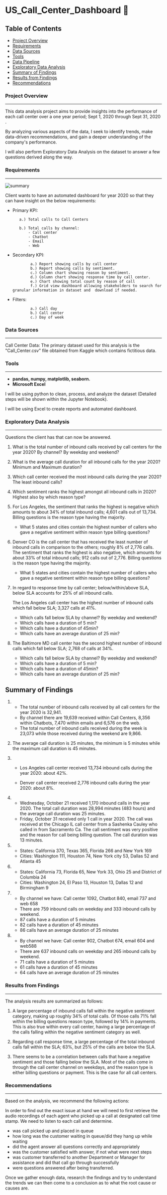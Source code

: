 # US_Call_Center_Dashboard      📲                                        

## Table of Contents

- [Project Overview](#project-overview)
- [Requirements](#requirements)
- [Data Sources](#data-sources)
- [Tools](#tools)
- [Data Pipeline](#data-pipeline)
- [Exploratory Data Analysis](#exploratory-data-analysis)
- [Summary of Findings](#summary-of-findings)
- [Results from Findings](#results-from-findings)
- [Recommendations](#recommendations)



### Project Overview
---

This data analysis project aims to provide insights into the performance of each call center over a one year period; Sept 1, 2020 through Sept 31, 2020 .</b> 

By analyzing various aspects of the data, I seek to identify trends, make data-driven recommendations, and gain a deeper understanding of the company's performance.</b> 

I will also perform Exploratory Data Analysis on the dataset to answer a few questions derived along the way.</b>




### Requirements
---
![summary](https://github.com/KHard2Bme/US_Call_Center_Dashboard_Excel/assets/146769989/878e7299-f50b-4a47-aa4a-10a7f88166cc)

Client wants to have an automated dashboard for year 2020 so that they can have insight on the below requirements:

- Primary KPI:

         a.) Total calls to Call Centers

         b.) Total calls by channel:
             - Call center  
             - Chatbot  
             - Email
             - Web

              
- Secondary KPI:  

              a.) Report showing calls by call center  
              b.) Report showing calls by sentiment.  
              c.) Column chart showing reason by sentiment.  
              d.) Column chart showing response time by call center. 
              e.) Chart showing total count by reason of call
              f.) Grid view dashboard allowing stakeholders to search for granular information in dataset and  download if needed.

- Filters:

              a.) Call day
              b.) Call center
              c.) Day of week  

### Data Sources
---

Call Center Data: The primary dataset used for this analysis is the "Call_Center.csv" file obtained from Kaggle which contains fictitious data.


### Tools
---
- <b>pandas, numpy, matplotlib, seaborn.</b> 
- <b>Microsoft Excel</b>



I will be using python to clean, process, and analyze the dataset (Detailed steps will be shown within the Jupyter Notebook).

I will be using Excel to create reports and automated dashboard.

      

### Exploratory Data Analysis
---
Questions the client has that can now be answered.

1. What is the total number of inbound calls received by call centers for the year 2020? By channel? By weekday and weekend?

2. What is the average call duration for all inbound calls for the year 2020? Minimum and Maximum duration?

3. Which call center received the most inbound calls during the year 2020? The least inbound calls?
 
4. Which sentiment ranks the highest amongst all inbound calls in 2020? Highest also by which reason type?
 
5. For Los Angeles, the sentiment that ranks the highest is negative which amounts to about 34% of total inbound calls; 4,601 calls out of 13,734. Billing questions is the reason type having the majority.
 
    - What 5 states and cities contain the highest number of callers who gave a negative sentiment within reason type billing questions?

6. Denver CO is the call center that has received the least number of inbound calls in comparison to the others; roughly 8% of 2,776 calls. The sentiment that ranks the highest is also negative, which amounts for about 33% of total inbound calls; 912 calls out of 2,776. Billing questions is the reason type having the majority.

     - What 5 states and cities contain the highest number of callers who gave a negative sentiment within reason type billing questions?
 
7. In regard to response time by call center; below/within/above SLA, below SLA accounts for 25% of all inbound calls.

    The Los Angeles call center has the highest number of inbound calls which fall below SLA; 3,327 calls at 41%.
   
     -	Which calls fall below SLA by channel? By weekday and weekend?
     -	Which calls have a duration of 5 min? 
     -	Which calls have a duration of 45min? 
     -	Which calls have an average duration of 25 min?

8. The Baltimore MD call center has the second highest number of inbound calls which fall below SLA; 2,768 of calls at 34%.
 
   -	Which calls fall below SLA by channel? By weekday and weekend?
   -	Which calls have a duration of 5 min? 
   -	Which calls have a duration of 45min? 
   -	Which calls have an average duration of 25 min? 




## Summary of Findings
1.
   -  The total number of inbound calls received by all call centers for the year 2020 is 32,941.
   -  By channel there are 19,639 received within Call Centers, 8,356 within Chatbots, 7,470 within emails and 6,576 on the web.
   -  The total number of inbound calls received during the week is 23,073 while those received during the weekend are 9,866.
  
2. The average call duration is 25 minutes, the minimum is 5 minutes while the maximum call duration is 45 minutes.


3.  - Los Angeles call center received 13,734 inbound calls during the year 2020: about 42%.

    - Denver call center received 2,776 inbound calls during the year 2020: about 8%.
 
4.
   -  Wednesday, October 21 received 1,170 inbound calls in the year 2020. The total call duration was 28,994 minutes (483 hours) and the average call duration 
       was 25 minutes.
   -   Friday, October 31 received only 1 call in year 2020. The call was received at the Chicago IL call center from a Sashenka Cauley who called in from 
       Sacramento Ca. The call sentiment was very positive and the reason for call being billing question. The call duration was 13 minutes.  
     
 
5. 
    - States: California 370, Texas 365, Florida 266 and New York 169
    - Cities: Washington 111, Houston 74, New York city 53, Dallas 52 and Atlanta 45

6.
   - States: California 73, Florida 65, New York 33, Ohio 25 and District of Columbia 24
   - Cities: Washington 24, El Paso 13, Houston 13, Dallas 12 and Birmingham 9

7.  
    - By channel we have: Call center 1092, Chatbot 840, email 737 and web 658
    - There are 759 inbound calls on weekday and 333 inbound calls by weekend.
    - 87 calls have a duration of 5 minutes
    - 82 calls have a duration of 45 minutes
    - 86 calls have an average duration of 25 minutes

8.    
    - By channel we have: Call center 902, Chatbot 674, email 604 and web588
    - There are 637 inbound calls on weekday and 265 inbound calls by weekend.
    -	 71 calls have a duration of 5 minutes
    -	 61 calls have a duration of 45 minutes
    -	 64 calls have an average duration of 25 minutes




### Results from Findings
---

The analysis results are summarized as follows:

1.  A large percentage of inbound calls fall within the negative sentiment category, making up roughly 34% of total calls. Of those calls 71% fall within the billing questions reason type, followed by 14% in payments.  
  This is also true within every call center, having a large percentage of the calls falling within the negative sentiment category as well.

2.  Regarding call response time, a large percentage of the total inbound calls fall within the SLA; 63%, but 25% of the calls are below the SLA.
  
3. There seems to be a correlation between calls that have a negative sentiment and those falling below the SLA. Most of the calls come in through the call center channel on weekdays, and the reason type is either billing questions or payment. This is the case for all call centers.

### Recommendations
---

Based on the analysis, we recommend the following actions:

In order to find out the exact issue at hand we will need to first retrieve the audio recordings of each agent who picked up a call at designated call time stamp. We need to listen to each call and determine.

   - was call picked up and placed in queue
   - how long was the customer waiting in queue/did they hang up while waiting
   - did the agent answer all questions correctly and appropriately
   - was the customer satisfied with answer, if not what were next steps
   - was customer transferred to another Department or Manager for assistance and did that call go through successfully
   - were questions answered after being transferred.

Once we gather enough data, research the findings and try to understand the trends we can then come to a conclusion as to what the root cause or causes are.


